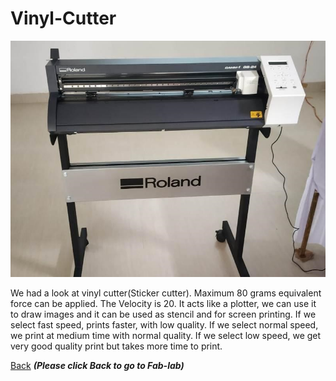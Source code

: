 # Vinyl-Cutter
![Vinyl-Cutter](/images/roland-vinyl-cutter.jpeg)

We had a   look   at   vinyl cutter(Sticker cutter). Maximum 80 grams equivalent force can be applied.
The Velocity is 20. It acts like a plotter, we  can   use  it  to draw images and it  can   be   used  as  stencil and for screen printing. If we select fast speed, prints faster, with low quality. If we select normal speed, we print at medium time with normal quality. If we select low speed, we get very good quality print but takes more time to print.



[Back](/mdfiles/Fab-Lab.md)  ***(Please click  Back to go to Fab-lab)***


